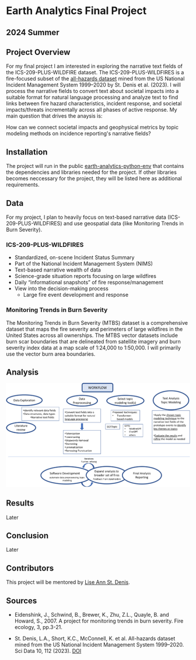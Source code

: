 # Earth Analytics Final Project
## 2024 Summer

## Project Overview
For my final project I am interested in exploring the narrative text fields of the ICS-209-PLUS-WILDFIRE dataset. The ICS-209-PLUS-WILDFIRES is a fire-focused subset of the [all-hazards dataset](https://www.nature.com/articles/s41597-023-01955-0) mined from the US National Incident Management System 1999–2020 by St. Denis et al. (2023).  I will process the narrative fields to convert text about societal impacts into a suitable format for natural language processing and analyze text to find links between fire hazard characteristics, incident response, and societal impacts/threats incrementally across all phases of active response. My main question that drives the anaysis is:

How can we connect societal impacts and geophysical metrics by topic modeling methods on incidence reporting's narrative fields?


## Installation
The project will run in the public [earth-analytics-python-env](https://github.com/earthlab/earth-analytics-python-env) that contains the dependencies and libraries needed for the project. If other libraries becomes neccessary for the project, they will be listed here as additional requirements. 

## Data
For my project, I plan to heavily focus on text-based narrative data (ICS-209-PLUS-WILDFIRES) and use geospatial data (like Monitoring Trends in Burn Severity).

### ICS-209-PLUS-WILDFIRES

- Standardized, on-scene Incident Status Summary
- Part of the National Incident Management System (NIMS)
- Text-based narrative wealth of data
- Science-grade situation reports focusing on large wildfires
- Daily “informational snapshots” of fire response/management
- View into the decision-making process
    - Large fire event development and response

### Monitoring Trends in Burn Severity

The Monitoring Trends in Burn Severity (MTBS) dataset is a comprehensive dataset that maps the fire severity and perimeters of large wildfires in the United States across all ownerships. The MTBS vector datasets include burn scar boundaries that are delineated from satellite imagery and burn severity index data at a map scale of 1:24,000 to 1:50,000. I will primarily use the vector burn area boundaries.


## Analysis

![Project Workflow](https://github.com/lucap1211/EA_fire_project/blob/main/graphics/workflowbackground.png)

## Results
Later

## Conclusion
Later

## Contributors
This project will be mentored by [Lise Ann St. Denis](https://earthlab.colorado.edu/our-team/lise-ann-st-denis).


## Sources
-   Eidenshink, J., Schwind, B., Brewer, K., Zhu, Z.L., Quayle, B. and Howard, S., 2007. A project for monitoring trends in burn severity. Fire ecology, 3, pp.3-21. 

-   St. Denis, L.A., Short, K.C., McConnell, K. et al. All-hazards dataset mined from the US National Incident Management System 1999–2020. Sci Data 10, 112 (2023). [DOI](https://doi.org/10.1038/s41597-023-01955-0)

